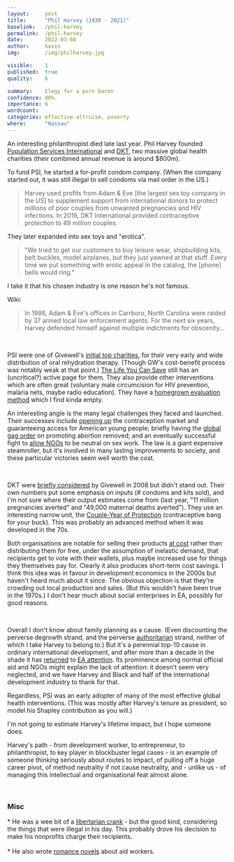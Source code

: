 ```yaml
---
layout:     post
title:      "Phil Harvey (1938 - 2021)"
baselink:   /phil-harvey
permalink:  /phil-harvey
date:       2022-03-04
author:     Gavin   
img:        /img/philharvey.jpg

visible:    1
published:  true
quality:    6

summary:    Elegy for a porn baron
confidence: 80%. 
importance: 6
wordcount:  
categories:	effective-altruism, poverty
where:      "Nassau"
---
```



An interesting philanthropist died late last year. Phil Harvey founded [Population Services International](https://en.wikipedia.org/wiki/Population_Services_International) and [DKT](https://www.dktinternational.org/), two massive global health charities (their combined annual revenue is around $800m). 

To fund PSI, he started a for-profit condom company. (When the company started out, it was still illegal to sell condoms via mail order in the US.) 

> Harvey used profits from Adam & Eve [the largest sex toy company in the US] to supplement support from international donors to protect millions of poor couples from unwanted pregnancies and HIV infections. In 2019, DKT International provided contraceptive protection to 49 million couples.

They later expanded into sex toys and "erotica". 

> "We tried to get our customers to buy leisure wear, shipbuilding kits, belt buckles, model airplanes, but they just yawned at that stuff. Every time we put something with erotic appeal in the catalog, the [phone] bells would ring."

I take it that his chosen industry is one reason he's not famous. 

Wiki:

> In 1986, Adam & Eve's offices in Carrboro, North Carolina were raided by 37 armed local law enforcement agents. For the next six years, Harvey defended himself against multiple indictments for obscenity...

<br>

PSI were one of Givewell's [initial top charities](https://blog.givewell.org/2007/01/07/recommending-population-services-international), for their very early and wide distribution of oral rehydration therapy. (Though GW's cost-benefit process was notably weak at that point.) [The Life You Can Save](https://www.thelifeyoucansave.org/best-charities/population-services-international) still has an (uncritical?) active page for them. They also provide other interventions which are often great (voluntary male circumcision for HIV prevention, malaria nets, maybe radio education). They have a [homegrown evaluation method](https://www.psi.org/keystone) which I find kinda empty.

An interesting angle is the many legal challenges they faced and launched. Their successes include [opening up](https://caselaw.findlaw.com/us-supreme-court/431/678.html) the contraception market and guaranteeing access for American young people; briefly having the [global gag order](https://en.wikipedia.org/wiki/Mexico_City_policy) on promoting abortion removed; and an eventually successful fight to [allow NGOs](https://www.brennancenter.org/our-work/court-cases/dkt-v-usaid) to be neutral on sex work. The law is a giant expensive steamroller, but it's involved in many lasting improvements to society, and these particular victories seem well worth the cost.

<br>

DKT were [briefly considered](https://www.givewell.org/international/technical/criteria) by Givewell in 2008 but didn't stand out. Their own numbers put some emphasis on inputs (# condoms and kits sold), and I'm not sure where their output estimates come from (last year, "11 million pregnancies averted" and "49,000 maternal deaths averted"). They use an interesting narrow unit, the [Couple-Year of Protection](https://www.usaid.gov/global-health/health-areas/family-planning/couple-years-protection-cyp) (contraceptive bang for your buck). This was probably an advanced method when it was developed in the 70s. 

Both organisations are notable for selling their products [at cost](https://en.wikipedia.org/wiki/Social_enterprise) rather than distributing them for free, under the assumption of inelastic demand, that recipients get to vote with their wallets, plus maybe increased use for things they themselves pay for. Clearly it also produces short-term cost savings. I think this idea was in favour in development economics in the 2000s but haven't heard much about it since. The obvious objection is that they're crowding out local production and sales. (But this wouldn't have been true in the 1970s.) I don't hear much about social enterprises in EA, possibly for good reasons.

<br>

Overall I don't know about family planning as a cause. (Even discounting the perverse degrowth strand, and the perverse [authoritarian](https://www.vox.com/future-perfect/2019/6/5/18629801/emergency-in-india-1975-indira-gandhi-sterilization-ford-foundation) strand, neither of which I take Harvey to belong to.) But it's a perennial top-10 cause in ordinary international development, and after more than a decade in the shade it has [returned](https://forum.effectivealtruism.org/posts/WYmJoDxJZToDcA9Bq/population-size-growth-and-reproductive-choice-highly) to [EA attention](https://forum.effectivealtruism.org/posts/wx6Xw63yJt67YKdzh/why-start-a-family-planning-charity-founders-needed-1). Its prominence among normal official aid and NGOs might explain the lack of attention: it doesn't seem very neglected, and we have Harvey and Black and half of the international development industry to thank for that.

Regardless, PSI was an early adopter of many of the most effective global health interventions. (This was mostly after Harvey's tenure as president, so model his Shapley contribution as you will.)

I'm not going to estimate Harvey's lifetime impact, but I hope someone does.

Harvey's path - from development worker, to entrepreneur, to philanthropist, to key player in blockbuster legal cases - is an example of someone thinking seriously about routes to impact, of pulling off a huge career pivot, of method neutrality if not cause neutrality, and - unlike us - of managing this intellectual and organisational feat almost alone.

<br>

<div class="accordion">
	<h3>Misc</h3>
	<div>
		* He was a wee bit of a <a href="http://philharveylit.org/books.php">libertarian crank</a> - but the good kind, considering the things that were illegal in his day. This probably drove his decision to make his nonprofits charge their recipients.<br><br>
		* He also wrote <a href="http://philharveylit.org/wip.php">romance novels</a> about aid workers.<br><br>
	</div>
</div>